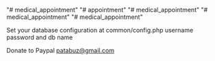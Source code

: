 "# medical_appointment" 
"# appointment" 
"# medical_appointment" 
"# medical_appointment" 
"# medical_appointment" 


Set your database configuration at common/config.php
username
password
and db name


Donate to Paypal patabuz@gmail.com
